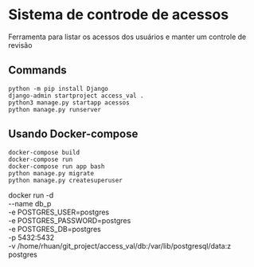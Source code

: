 # Sistema de controde de acessos

Ferramenta para listar os acessos dos usuários e manter um controle de revisão

## Commands
```
python -m pip install Django
django-admin startproject access_val .
python3 manage.py startapp acessos
python manage.py runserver
```

## Usando Docker-compose

```
docker-compose build
docker-compose run
docker-compose run app bash
python manage.py migrate
python manage.py createsuperuser
```
docker run -d \
    --name db_p \
    -e POSTGRES_USER=postgres \
    -e POSTGRES_PASSWORD=postgres \
    -e POSTGRES_DB=postgres \
   -p 5432:5432 \
    -v /home/rhuan/git_project/access_val/db:/var/lib/postgresql/data:z \
    postgres

